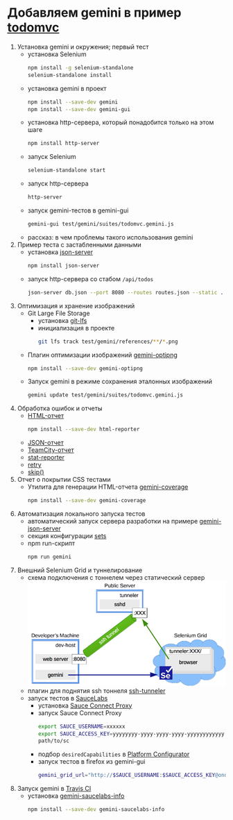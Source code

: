 # Добавляем gemini в пример [todomvc](https://github.com/tastejs/todomvc)

1. Установка gemini и окружения; первый тест
   - установка Selenium 
     ```sh
     npm install -g selenium-standalone
     selenium-standalone install
     ```
   - установка gemini в проект
     ```sh
     npm install --save-dev gemini
     npm install --save-dev gemini-gui
     ```
   - установка http-сервера, который понадобится только на этом шаге 
     ```sh
     npm install http-server
     ```
   - запуск Selenium
     ```sh
     selenium-standalone start
     ```
   - запуск http-сервера
     ```sh
     http-server
     ```
   - запуск gemini-тестов в gemini-gui
     ```sh
     gemini-gui test/gemini/suites/todomvc.gemini.js
     ```
   - рассказ: в чем проблемы такого использования gemini
2. Пример теста с застабленными данными
   - установка [json-server](https://github.com/typicode/json-server/)
     ```sh
     npm install json-server
     ```
   - запуск http-сервера со стабом `/api/todos`
     ```sh
     json-server db.json --port 8080 --routes routes.json --static . --read-only
     ```
3. Оптимизация и хранение изображений
   - Git Large File Storage
     - установка [git-lfs](https://git-lfs.github.com)
     - инициализация в проекте
       ```sh
       git lfs track test/gemini/references/**/*.png
       ```
   - Плагин оптимизации изображений [gemini-optipng](https://github.com/gemini-testing/gemini-optipng)
     ```sh
     npm install --save-dev gemini-optipng
     ```
   - Запуск gemini в режиме сохранения эталонных изображений
     ```sh
     gemini update test/gemini/suites/todomvc.gemini.js
     ```
4. Обработка ошибок и отчеты
   - [HTML-отчет](https://github.com/gemini-testing/html-reporter)
     ```sh
     npm install --save-dev html-reporter
     ```
   - [JSON-отчет](https://github.com/gemini-testing/json-reporter)
   - [TeamCity-отчет](https://github.com/gemini-testing/gemini-teamcity)
   - [stat-reporter](https://github.com/gemini-testing/stat-reporter)
   - [retry](https://github.com/gemini-testing/gemini/blob/master/doc/config.md#browsers-settings)
   - [skip()](https://github.com/gemini-testing/gemini/blob/master/doc/tests.md#suite-builder-methods)
5. Отчет о покрытии CSS тестами
   - Утилита для генерации HTML-отчета [gemini-coverage](https://github.com/gemini-testing/gemini-coverage)
     ```sh
     npm install --save-dev gemini-coverage
     ```
6. Автоматизация локального запуска тестов
   - автоматический запуск сервера разработки на примере [gemini-json-server](https://github.com/levonet/gemini-json-server)
   - секция конфигурации [sets](https://github.com/gemini-testing/gemini/blob/master/doc/config.md#sets)
   - npm run-скрипт
     ```sh
     npm run gemini
     ```
7. Внешний Selenium Grid и туннелирование
   - схема подключения с тоннелем через статический сервер
     ![Tunneler](tunneler.png)
   - плагин для поднятия ssh тоннеля [ssh-tunneler](https://github.com/gemini-testing/ssh-tunneler)
   - запуск тестов в [SauceLabs](https://saucelabs.com)
     - установка [Sauce Connect Proxy](https://wiki.saucelabs.com/display/DOCS/Sauce+Connect+Proxy)
     - запуск Sauce Connect Proxy
       ```sh
       export SAUCE_USERNAME=xxxxxx
       export SAUCE_ACCESS_KEY=yyyyyyyy-yyyy-yyyy-yyyy-yyyyyyyyyyyy
       path/to/sc
       ```
     - подбор `desiredCapabilities` в [Platform Configurator](https://wiki.saucelabs.com/display/DOCS/Platform+Configurator#/)
     - запуск тестов в firefox из gemini-gui
       ```sh
       gemini_grid_url="http://$SAUCE_USERNAME:$SAUCE_ACCESS_KEY@ondemand.saucelabs.com/wd/hub" gemini-gui -s sauce
       ```
8. Запуск gemini в [Travis CI](travis-ci.com)
   - установка [gemini-saucelabs-info](https://github.com/gemini-testing/gemini-saucelabs-info)
     ```sh
     npm install --save-dev gemini-saucelabs-info
     ```
